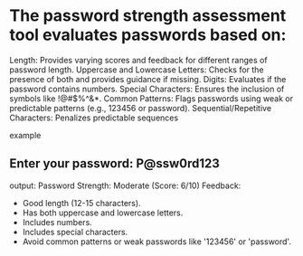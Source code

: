 
# The password strength assessment tool evaluates passwords based on:

   Length: Provides varying scores and feedback for different ranges of password length.
   Uppercase and Lowercase Letters: Checks for the presence of both and provides guidance if missing.
   Digits: Evaluates if the password contains numbers.
   Special Characters: Ensures the inclusion of symbols like !@#$%^&*.
   Common Patterns: Flags passwords using weak or predictable patterns (e.g., 123456 or password).
   Sequential/Repetitive Characters: Penalizes predictable sequences

example
## Enter your password: P@ssw0rd123

output: 
Password Strength: Moderate (Score: 6/10)
Feedback:
- Good length (12-15 characters).
- Has both uppercase and lowercase letters.
- Includes numbers.
- Includes special characters.
- Avoid common patterns or weak passwords like '123456' or 'password'.

